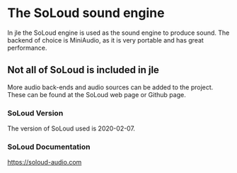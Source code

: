 # The SoLoud sound engine

In jle the SoLoud engine is used as the sound engine to produce sound.
The backend of choice is MiniAudio, as it is very portable and has great performance.

## Not all of SoLoud is included in jle
More audio back-ends and audio sources can be added to the project. These can be found at the SoLoud web page or Github page.

### SoLoud Version
The version of SoLoud used is 2020-02-07.

### SoLoud Documentation
https://soloud-audio.com